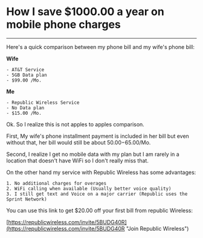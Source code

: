 <!--
.. title: Republic Wireless
.. slug: Republic Wireless
.. date: 2017-09-21 15:29:40 UTC
.. tags: blog, republicwireless, money
.. category: money
.. link: 
.. description: Save $ on Wireless
.. type: text
-->

# How I save $1000.00 a year on mobile phone charges #


----------
Here's a quick comparison between my phone bill and my wife's phone bill: 

**Wife**
	
	- AT&T Service
	- 5GB Data plan
	- $99.00 /Mo.

**Me**
	
	- Republic Wireless Service
	- No Data plan
	- $15.00 /Mo.

Ok. So I realize this is not apples to apples comparison.

First, My wife's phone installment payment is included in her bill but even without that, her bill would still be about $50.00-$65.00/Mo.

Second, I realize I get no mobile data with my plan but I am rarely in a location that doesn't have WiFi so I don't really miss that.

On the other hand my service with Republic Wireless has some advantages: 

	1. No additional charges for overages
	2. WiFi calling when available (Usually better voice quality)
	3. I still get text and Voice on a major carrier (Republic uses the Sprint Network)

You can use this link to get $20.00 off your first bill from republic Wireless:

[https://republicwireless.com/invite/5BUDG40R](https://republicwireless.com/invite/5BUDG40R "Join Republic Wireless")   

